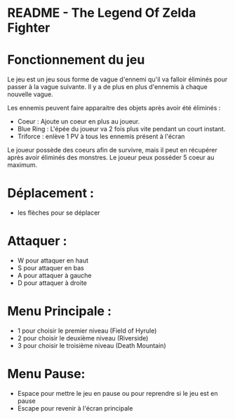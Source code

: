 # README - The Legend Of Zelda Fighter

# Fonctionnement du jeu
Le jeu est un jeu sous forme de vague d'ennemi qu'il va falloir éliminés pour passer à la vague suivante.
Il y a de plus en plus d'ennemis à chaque nouvelle vague.

Les ennemis peuvent faire apparaitre des objets après avoir été éliminés :
- Coeur : Ajoute un coeur en plus au joueur.
- Blue Ring : L'épée du joueur va 2 fois plus vite pendant un court instant.
- Triforce : enlève 1 PV à tous les ennemis présent à l'écran

Le joueur possède des coeurs afin de survivre, mais il peut en récupérer après avoir éliminés des monstres.
Le joueur peux posséder 5 coeur au maximum.

# Déplacement :
- les flèches pour se déplacer

# Attaquer :
- W pour attaquer en haut
- S pour attaquer en bas
- A pour attaquer à gauche
- D pour attaquer à droite

# Menu Principale :
- 1 pour choisir le premier niveau (Field of Hyrule)
- 2 pour choisir le deuxième niveau (Riverside)
- 3 pour choisir le troisième niveau (Death Mountain)

# Menu Pause:
- Espace pour mettre le jeu en pause ou pour reprendre si le jeu est en pause
- Escape pour revenir à l'écran principale

